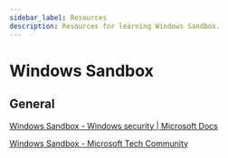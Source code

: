 ```yaml
---
sidebar_label: Resources
description: Resources for learning Windows Sandbox.
---
```


# Windows Sandbox

## General

[Windows Sandbox - Windows security | Microsoft Docs](https://docs.microsoft.com/en-us/windows/security/threat-protection/windows-sandbox/windows-sandbox-overview)

[Windows Sandbox - Microsoft Tech Community](https://techcommunity.microsoft.com/t5/windows-kernel-internals-blog/windows-sandbox/ba-p/301849)